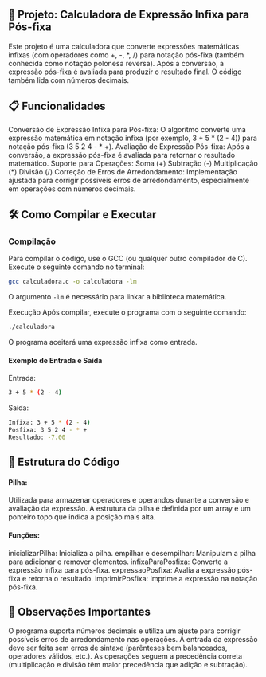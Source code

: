 ## 📐 Projeto: Calculadora de Expressão Infixa para Pós-fixa

Este projeto é uma calculadora que converte expressões matemáticas infixas (com operadores como +, -, *, /) para notação pós-fixa (também conhecida como notação polonesa reversa). Após a conversão, a expressão pós-fixa é avaliada para produzir o resultado final. O código também lida com números decimais.

## 📋 Funcionalidades

Conversão de Expressão Infixa para Pós-fixa:
O algoritmo converte uma expressão matemática em notação infixa (por exemplo, 3 + 5 * (2 - 4)) para notação pós-fixa (3 5 2 4 - * +).
Avaliação de Expressão Pós-fixa:
Após a conversão, a expressão pós-fixa é avaliada para retornar o resultado matemático.
Suporte para Operações:
Soma (+)
Subtração (-)
Multiplicação (*)
Divisão (/)
Correção de Erros de Arredondamento:
Implementação ajustada para corrigir possíveis erros de arredondamento, especialmente em operações com números decimais.

## 🛠️ Como Compilar e Executar

### Compilação

Para compilar o código, use o GCC (ou qualquer outro compilador de C). Execute o seguinte comando no terminal:

```bash
gcc calculadora.c -o calculadora -lm
```

O argumento `-lm` é necessário para linkar a biblioteca matemática.

Execução
Após compilar, execute o programa com o seguinte comando:

```bash
./calculadora
```
O programa aceitará uma expressão infixa como entrada.

#### Exemplo de Entrada e Saída

Entrada:
```bash
3 + 5 * (2 - 4)
```

Saída:
```bash
Infixa: 3 + 5 * (2 - 4)
Posfixa: 3 5 2 4 - * +
Resultado: -7.00
```

## 🔧 Estrutura do Código

#### Pilha:
Utilizada para armazenar operadores e operandos durante a conversão e avaliação da expressão.
A estrutura da pilha é definida por um array e um ponteiro topo que indica a posição mais alta.

#### Funções:
inicializarPilha: Inicializa a pilha.
empilhar e desempilhar: Manipulam a pilha para adicionar e remover elementos.
infixaParaPosfixa: Converte a expressão infixa para pós-fixa.
expressaoPosfixa: Avalia a expressão pós-fixa e retorna o resultado.
imprimirPosfixa: Imprime a expressão na notação pós-fixa.

## 📌 Observações Importantes

O programa suporta números decimais e utiliza um ajuste para corrigir possíveis erros de arredondamento nas operações.
A entrada da expressão deve ser feita sem erros de sintaxe (parênteses bem balanceados, operadores válidos, etc.).
As operações seguem a precedência correta (multiplicação e divisão têm maior precedência que adição e subtração).
